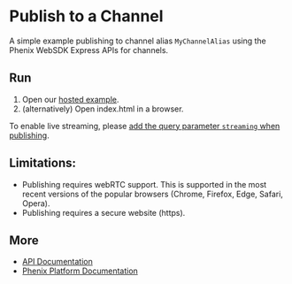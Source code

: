 # Publish to a Channel

A simple example publishing to channel alias `MyChannelAlias` using the Phenix WebSDK Express APIs for channels.

## Run
1. Open our [hosted example](https://phenixrts.com/examples/ChannelPublisher).
1. (alternatively) Open index.html in a browser.

To enable live streaming, please [add the query parameter `streaming` when publishing](https://phenixrts.com/examples/ChannelPublisher?streaming).

## Limitations:
* Publishing requires webRTC support. This is supported in the most recent versions of the popular browsers (Chrome, Firefox, Edge, Safari, Opera).
* Publishing requires a secure website (https).

## More

* [API Documentation](https://phenixrts.com/docs/web/#publish-to-a-channel)
* [Phenix Platform Documentation](http://phenixrts.com/docs/)